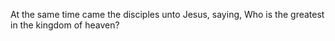 At the same time came the disciples unto Jesus, saying, Who is the greatest in the kingdom of heaven?
